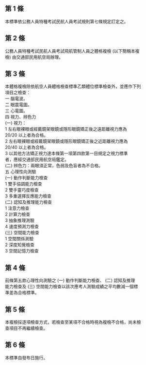 第 1 條
-------
本標準依公務人員特種考試民航人員考試規則第七條規定訂定之。

第 2 條
-------
公務人員特種考試民航人員考試飛航管制人員之體格複檢 (以下簡稱本複  
檢) 由交通部民用航空局辦理。

第 3 條
-------
本體格複檢除依航空人員體格檢查標準乙類體位標準檢查外，並應作下列  
項目之檢查：                                                      
一  腦電波。                                                      
二  眼震電圖。                                                    
三  心電圖。                                                      
四  視力、辨色力                                                  
 (一) 視力：                                                      
      1 左右眼裸眼或經戴鏡架眼鏡或隱形眼鏡矯正後之遠距離視力應為  
        20/20 以上者為合格。                                      
      2 左右眼裸眼或經戴鏡架眼鏡或隱形眼鏡矯正後之近距離視力應為  
        20/40 以上者為合格。                                      
      3 以其他方法矯正視力達本條第一項第四款第一目規定之視力標準  
        者，應經交通部民用航空局鑑定。                            
 (二) 辨色力：兩眼須正常，色弱及色盲者為不合格。                  
五  心理性向測驗                                                  
 (一) 動作判斷能力檢查                                            
      1 雙手協調能力檢查                                          
      2 雙手靈巧度檢查                                            
      3 多重選擇反應能力檢查                                      
 (二) 認知及推理能力檢查                                          
      1 注意力檢查                                                
      2 計算力檢查                                                
      3 抽象推理測驗                                              
      4 速度預測力檢查                                            
 (三) 空間能力檢查                                                
      1 空間關係測驗                                              
      2 深度知覺檢查                                              
      3 空間記憶力檢查

第 4 條
-------
前條第五款心理性向測驗之 (一) 動作判斷能力檢查、 (二) 認知及推理  
能力檢查及 (三) 空間能力檢查以該次應考人測驗成績之平均數減一個標  
準差為合格標準。

第 5 條
-------
本複檢採逐項檢查方式，若檢查至某項不合格時視為複檢不合格，尚未檢  
查項目不再繼續檢查。

第 6 條
-------
本標準自發布日施行。

